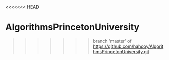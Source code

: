 <<<<<<< HEAD
# AlgorithmsPrincetonUniversity
>>>>>>> branch 'master' of https://github.com/hahooy/AlgorithmsPrincetonUniversity.git
